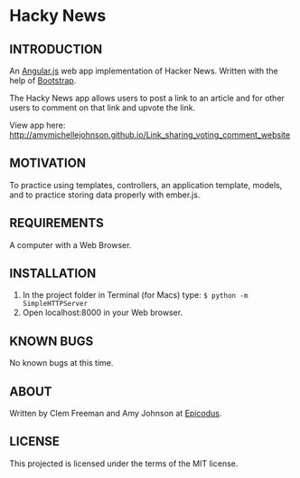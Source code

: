 Hacky News
==========
INTRODUCTION
------------

An [Angular.js](http://angularjs.org/) web app implementation of Hacker News. Written with the help of [Bootstrap](http://http://getbootstrap.com/).

The Hacky News app allows users to post a link to an article and for other users to comment on that link and upvote the link.

View app here: http://amymichellejohnson.github.io/Link_sharing_voting_comment_website


MOTIVATION
------------
To practice using templates, controllers, an application template, models, and to practice storing data properly with ember.js.

REQUIREMENTS
------------
A computer with a Web Browser.


INSTALLATION
--------------
1. In the project folder in Terminal (for Macs) type:
``$ python -m SimpleHTTPServer``
2. Open localhost:8000 in your Web browser.

KNOWN BUGS
---------
No known bugs at this time.

ABOUT
-----

Written by Clem Freeman and Amy Johnson at [Epicodus](http://www.epicodus.com/).

LICENSE
-------

This projected is licensed under the terms of the MIT license.
